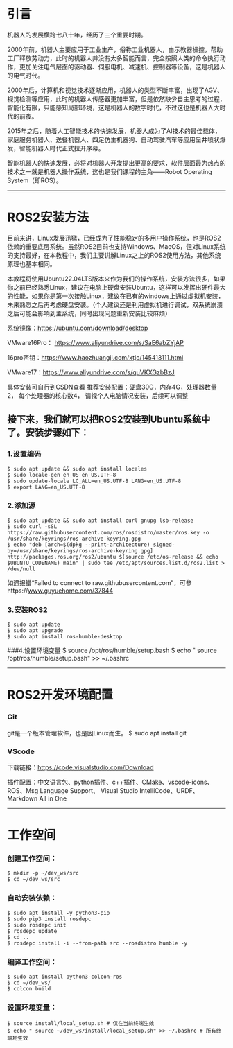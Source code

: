# 引言
机器人的发展横跨七八十年，经历了三个重要时期。


2000年前，机器人主要应用于工业生产，俗称工业机器人，由示教器操控，帮助工厂释放劳动力，此时的机器人并没有太多智能而言，完全按照人类的命令执行动作，更加关注电气层面的驱动器、伺服电机、减速机、控制器等设备，这是机器人的电气时代。

2000年后，计算机和视觉技术逐渐应用，机器人的类型不断丰富，出现了AGV、视觉检测等应用，此时的机器人传感器更加丰富，但是依然缺少自主思考的过程，智能化有限，只能感知局部环境，这是机器人的数字时代，不过这也是机器人大时代的前夜。

2015年之后，随着人工智能技术的快速发展，机器人成为了AI技术的最佳载体，家庭服务机器人、送餐机器人、四足仿生机器狗、自动驾驶汽车等应用呈井喷状爆发，智能机器人时代正式拉开序幕。

智能机器人的快速发展，必将对机器人开发提出更高的要求，软件层面最为热点的技术之一就是机器人操作系统，这也是我们课程的主角——Robot Operating System（即ROS）。

---
# ROS2安装方法

目前来讲，Linux发展迅猛，已经成为了性能稳定的多用户操作系统，也是ROS2依赖的重要底层系统。虽然ROS2目前也支持Windows、MacOS，但对Linux系统的支持最好，在本教程中，我们主要讲解Linux之上的ROS2使用方法，其他系统原理也基本相同。

本教程将使用Ubuntu22.04LTS版本来作为我们的操作系统，安装方法很多，如果你之前已经熟悉Linux，建议在电脑上硬盘安装Ubuntu，这样可以发挥出硬件最大的性能，如果你是第一次接触Linux，建议在已有的windows上通过虚拟机安装，未来熟悉之后再考虑硬盘安装。（个人建议还是利用虚拟机进行调试，双系统崩溃之后可能会影响到主系统，同时出现问题重新安装比较麻烦）

系统镜像：<https://ubuntu.com/download/desktop>

VMware16Pro： <https://www.aliyundrive.com/s/SaE6abZYjAP>

16pro密钥：<https://www.haozhuangji.com/xtjc/145413111.html>

VMware17：<https://www.aliyundrive.com/s/quVKXGzbBzJ>


具体安装可自行到CSDN查看
推荐安装配置：硬盘30G，内存4G，处理器数量2， 每个处理器的核心数4， 请视个人电脑情况安装，后续可以调整

## 接下来，我们就可以把ROS2安装到Ubuntu系统中了。安装步骤如下：

### 1.设置编码


	$ sudo apt update && sudo apt install locales
	$ sudo locale-gen en_US en_US.UTF-8
	$ sudo update-locale LC_ALL=en_US.UTF-8 LANG=en_US.UTF-8 
	$ export LANG=en_US.UTF-8


### 2.添加源
	$ sudo apt update && sudo apt install curl gnupg lsb-release 
	$ sudo curl -sSL https://raw.githubusercontent.com/ros/rosdistro/master/ros.key -o /usr/share/keyrings/ros-archive-keyring.gpg 
	$ echo "deb [arch=$(dpkg --print-architecture) signed-by=/usr/share/keyrings/ros-archive-keyring.gpg] http://packages.ros.org/ros2/ubuntu $(source /etc/os-release && echo $UBUNTU_CODENAME) main" | sudo tee /etc/apt/sources.list.d/ros2.list > /dev/null

如遇报错“Failed to connect to raw.githubusercontent.com”，可参https://www.guyuehome.com/37844

### 3.安装ROS2
	$ sudo apt update
	$ sudo apt upgrade
	$ sudo apt install ros-humble-desktop

###4.设置环境变量
	$ source /opt/ros/humble/setup.bash
	$ echo " source /opt/ros/humble/setup.bash" >> ~/.bashrc 

---
# ROS2开发环境配置
### Git
git是一个版本管理软件，也是因Linux而生。
	$ sudo apt install git

### VScode
下载链接：<https://code.visualstudio.com/Download>  

插件配置：中文语言包、python插件、c++插件、CMake、vscode-icons、ROS、Msg Language Support、 Visual Studio IntelliCode、URDF、Markdown All in One

---
# 工作空间
### 创建工作空间：
	$ mkdir -p ~/dev_ws/src	
	$ cd ~/dev_ws/src

### 自动安装依赖：
	$ sudo apt install -y python3-pip
	$ sudo pip3 install rosdepc
	$ sudo rosdepc init
	$ rosdepc update
	$ cd ..
	$ rosdepc install -i --from-path src --rosdistro humble -y

### 编译工作空间：
	$ sudo apt install python3-colcon-ros
	$ cd ~/dev_ws/
	$ colcon build

### 设置环境变量：
	$ source install/local_setup.sh # 仅在当前终端生效
	$ echo " source ~/dev_ws/install/local_setup.sh" >> ~/.bashrc # 所有终端均生效

